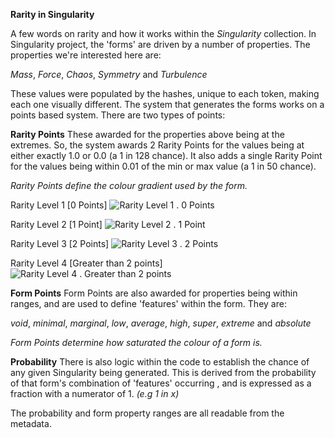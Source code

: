 
**Rarity in Singularity**

A few words on rarity and how it works within the *Singularity* collection.  In Singularity project, the 'forms' are driven by a number of properties. The properties we're interested here are:

*Mass*, *Force*, *Chaos*, *Symmetry* and *Turbulence*

These values were populated by the hashes, unique to each token, making each one visually different.  The system that generates the forms works on a points based system. There are two types of points:

**Rarity Points** 
These awarded for the properties above being at the extremes. So, the system awards 2 Rarity Points for the values being at either exactly 1.0 or 0.0 (a 1 in 128 chance). It also adds a single Rarity Point for the values being within 0.01 of the min or max value (a 1 in 50 chance).

*Rarity Points define the colour gradient used by the form.*

Rarity Level 1 [0 Points]
![Rarity Level 1 . 0 Points](http://distancefields.com/singularity/gradients/gradient_a.png)

Rarity Level 2 [1 Point]
![Rarity Level 2 . 1 Point](http://distancefields.com/singularity/gradients/gradient_b.png)

Rarity Level 3 [2 Points]
![Rarity Level 3 . 2 Points](http://distancefields.com/singularity/gradients/gradient_c.png)

Rarity Level 4 [Greater than 2 points]
![Rarity Level 4 . Greater than 2 points](http://distancefields.com/singularity/gradients/gradient_d.png)


**Form Points** 
Form Points are also awarded for properties being within ranges, and are used to define 'features' within the form. They are:

*void*, *minimal*, *marginal*, *low*, *average*, *high*, *super*, *extreme* and *absolute*

*Form Points determine how saturated the colour of a form is.*

**Probability** 
There is also logic within the code to establish the chance of any given Singularity being generated.   This is derived from the probability of that form's combination of 'features' occurring , and is expressed as a fraction with a numerator of 1. *(e.g 1 in x)* 

The probability and form property ranges are all readable from the metadata.
